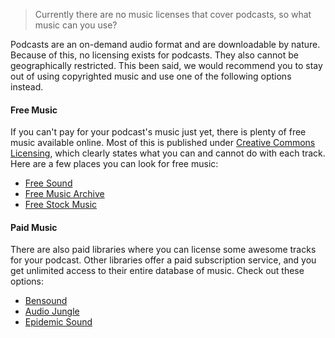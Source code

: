 > Currently there are no music licenses that cover podcasts, so what music can you use?

Podcasts are an on-demand audio format and are downloadable by nature. Because of this, no licensing exists for podcasts. They also cannot be geographically restricted. This been said, we would recommend you to stay out of using copyrighted music and use one of the following options instead.

#### Free Music

If you can't pay for your podcast's music just yet, there is plenty of free music available online. Most of this is published under [Creative Commons Licensing](https://creativecommons.org/share-your-work/licensing-types-examples/), which clearly states what you can and cannot do with each track. Here are a few places you can look for free music:

- [Free Sound](https://freesound.org/)
- [Free Music Archive](https://www.freemusicarchive.org/)
- [Free Stock Music](https://www.freestockmusic.com/)

#### Paid Music

There are also paid libraries where you can license some awesome tracks for your podcast. Other libraries offer a paid subscription service, and you get unlimited access to their entire database of music. Check out these options:

- [Bensound](https://www.bensound.com/)
- [Audio Jungle](https://www.bensound.com/)
- [Epidemic Sound](https://www.epidemicsound.com/)
